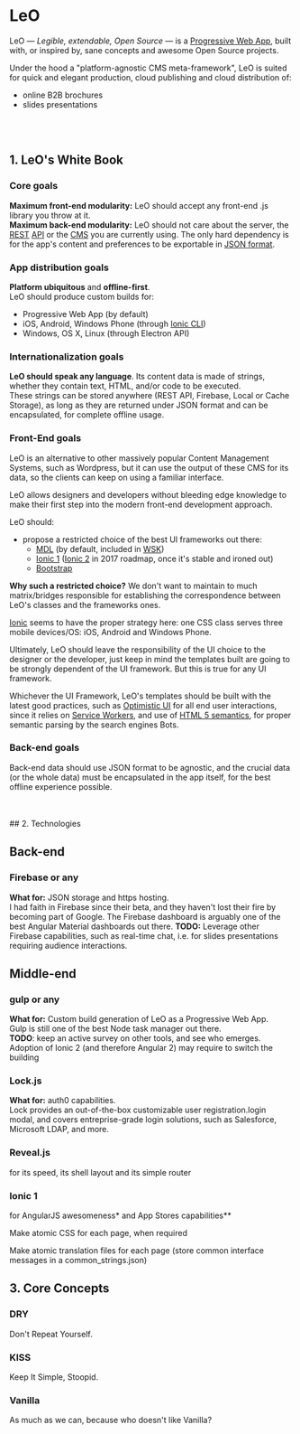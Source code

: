 # LeO

LeO — *Legible, extendable, Open Source* — is a [Progressive Web App](https://developers.google.com/web/progressive-web-apps/), built with, or inspired by, sane concepts and awesome Open Source projects. 

Under the hood a "platform-agnostic CMS meta-framework", LeO is suited for quick and elegant production, cloud publishing and cloud distribution of:

 - online B2B brochures
 - slides presentations 
<br>
<br>

## 1. LeO's White Book

### Core goals

**Maximum front-end modularity:** LeO should accept any front-end .js library you throw at it.<br>
**Maximum back-end modularity:** LeO should not care about the server, the [REST](https://www.wikiwand.com/en/Representational_state_transfer) [API](https://www.wikiwand.com/en/Web_API) or the [CMS](https://www.wikiwand.com/en/Content_management_system) you are currently using. The only hard dependency is for the app's content and preferences to be exportable in [JSON format](https://www.wikiwand.com/en/JSON).



### App distribution goals

 **Platform ubiquitous** and **offline-first**. <br>
 LeO should produce custom builds for:
	 
- Progressive Web App (by default)
- iOS, Android, Windows Phone (through [Ionic CLI](http://ionicframework.com/))
- Windows, OS X, Linux (through Electron API)


### Internationalization goals

 **LeO should speak any language**. Its content data is made of strings, whether they contain text, HTML, and/or code to be executed. <br>
These strings can be stored anywhere (REST API, Firebase, Local or Cache Storage), as long as they are returned under JSON format and can be encapsulated, for complete offline usage. 


### Front-End goals

LeO is an alternative to other massively popular Content Management Systems, such as Wordpress, but it can use the output of these CMS for its data, so the clients can keep on using a familiar interface.

LeO allows designers and developers without bleeding edge knowledge to make their first step into the modern front-end development approach. 

LeO should:
  
  -  propose a restricted choice of the best UI frameworks out there:
	  - [MDL](https://getmdl.io/) (by default, included in [WSK](https://github.com/google/web-starter-kit))
	  - [Ionic 1](https://ionicframework.com/docs/) ([Ionic 2](https://ionicframework.com/docs/v2/) in 2017 roadmap, once it's stable and ironed out)
	  - [Bootstrap](http://getbootstrap.com/)


**Why such a restricted choice?** We don't want to maintain to much matrix/bridges responsible for establishing the correspondence between LeO's classes and the frameworks ones.

[Ionic](https://ionicframework.com/docs/) seems to have the proper strategy here: one CSS class serves three mobile devices/OS: iOS, Android and Windows Phone. 

Ultimately, LeO should leave the responsibility of the UI choice to the designer or the developer, just keep in mind the templates built are going to be strongly dependent of the UI framework. But this is true for any UI framework.

Whichever the UI Framework, LeO's templates should be built with the latest good practices, such as [Optimistic UI](https://www.smashingmagazine.com/2016/11/true-lies-of-optimistic-user-interfaces/) for all end user interactions, since it relies on [Service Workers](https://www.youtube.com/watch?v=cmGr0RszHc8&t=1640s), and use of [HTML 5 semantics](https://codepen.io/mi-lee/post/an-overview-of-html5-semantics), for proper semantic parsing by the search engines Bots.



### Back-end goals

Back-end data should use JSON format to be agnostic, and the crucial data (or the whole data) must be encapsulated in the app itself, for the best offline experience possible.

<br>
<br>
## 2. Technologies

## Back-end
### Firebase or any
**What for:** JSON storage and https hosting. <br>
I had faith in Firebase since their beta, and they haven't lost their fire by becoming part of Google. The Firebase dashboard is arguably one of the best Angular Material dashboards out there.
**TODO:** Leverage other Firebase capabilities, such as real-time chat, i.e. for slides presentations requiring audience interactions.


## Middle-end
### gulp or any
**What for:** Custom build generation of LeO as a Progressive Web App. <br>
Gulp is still one of the best Node task manager out there.<br>
**TODO**: keep an active survey on other tools, and see who emerges. Adoption of Ionic 2 (and therefore Angular 2) may require to switch the building 



 
### Lock.js
**What for:** auth0 capabilities. <br>
Lock provides an out-of-the-box customizable user registration.login modal, and covers entreprise-grade login solutions, such as Salesforce, Microsoft LDAP, and more.

### Reveal.js 
for its speed, its shell layout and its simple router

### Ionic 1
for AngularJS awesomeness* and App Stores capabilities**
 
 

Make atomic CSS for each page, when required

Make atomic translation files for each page (store common interface messages in a common_strings.json)

## 3. Core Concepts

### DRY
Don't Repeat Yourself.

### KISS
Keep It Simple, Stoopid.

### Vanilla
As much as we can, because who doesn't like Vanilla?
